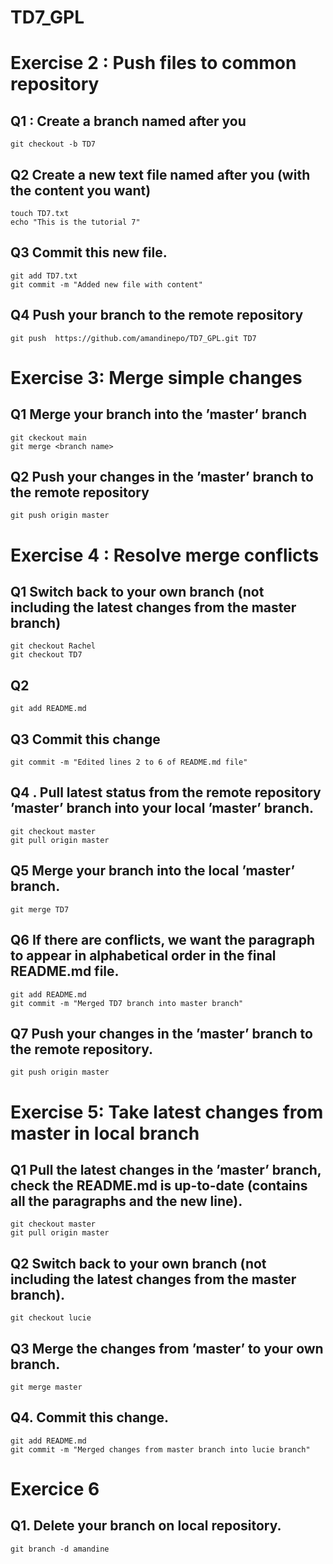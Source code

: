# TD7_GPL


# Exercise 2 : Push files to common repository

## Q1 : Create a branch named after you
```
git checkout -b TD7
```

## Q2 Create a new text file named after you (with the content you want)
```
touch TD7.txt
echo "This is the tutorial 7"
```
## Q3 Commit this new file.
```
git add TD7.txt
git commit -m "Added new file with content"
```

## Q4  Push your branch to the remote repository
```
git push  https://github.com/amandinepo/TD7_GPL.git TD7
```

# Exercise 3: Merge simple changes

## Q1 Merge your branch into the ’master’ branch
```
git ckeckout main
git merge <branch name>
```
## Q2 Push your changes in the ’master’ branch to the remote repository
```
git push origin master
```

# Exercise 4 :  Resolve merge conflicts

## Q1 Switch back to your own branch (not including the latest changes from the master branch)
```
git checkout Rachel
git checkout TD7
```
## Q2
```
git add README.md
```
## Q3 Commit this change
```
git commit -m "Edited lines 2 to 6 of README.md file"
```
## Q4 . Pull latest status from the remote repository ’master’ branch into your local ’master’ branch.
```
git checkout master
git pull origin master
```
## Q5 Merge your branch into the local ’master’ branch.
```
git merge TD7
```
## Q6 If there are conflicts, we want the paragraph to appear in alphabetical order in the final README.md file.

```
git add README.md
git commit -m "Merged TD7 branch into master branch"
```
## Q7 Push your changes in the ’master’ branch to the remote repository.
```
git push origin master
```

# Exercise 5: Take latest changes from master in local branch


## Q1 Pull the latest changes in the ’master’ branch, check the README.md is up-to-date (contains all the paragraphs and the new line).
```
git checkout master
git pull origin master
```
## Q2 Switch back to your own branch (not including the latest changes from the master branch).
```
git checkout lucie
```
## Q3 Merge the changes from ’master’ to your own branch.
```
git merge master
```
## Q4. Commit this change.
```
git add README.md
git commit -m "Merged changes from master branch into lucie branch"
```

# Exercice 6
## Q1. Delete your branch on local repository.
```
git branch -d amandine
```
